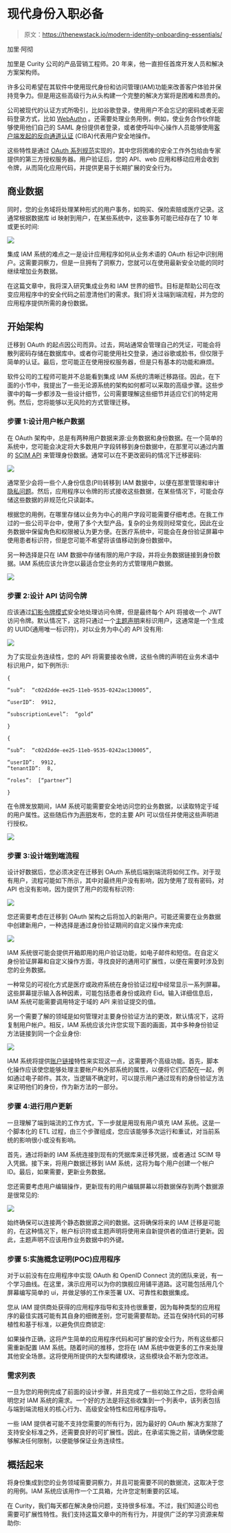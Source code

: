 # 现代身份入职必备

> 原文：<https://thenewstack.io/modern-identity-onboarding-essentials/>

加里·阿彻

加里是 Curity 公司的产品营销工程师。20 年来，他一直担任首席开发人员和解决方案架构师。

许多公司希望在其软件中使用现代身份和访问管理(IAM)功能来改善客户体验并保持竞争力。但是用这些高级行为从头构建一个完整的解决方案将是困难和昂贵的。

公司被现代的认证方式所吸引，比如谷歌登录，使用用户不会忘记的密码或者无密码登录方式，比如 [WebAuthn](https://curity.io/resources/learn/webauthn-overview/) 。还需要处理业务用例，例如，使业务合作伙伴能够使用他们自己的 SAML 身份提供者登录，或者使呼叫中心操作人员能够使用[客户端发起的反向通道认证](https://curity.io/resources/learn/ciba-flow/) (CIBA)代表用户安全地操作。

这些特性是通过 [OAuth 系列规范](https://curity.io/product/conformance/)实现的，其中您将困难的安全工作外包给由专家提供的第三方授权服务器。用户验证后，您的 API、web 应用和移动应用会收到令牌，从而简化应用代码，并提供更易于长期扩展的安全行为。

## 商业数据

同时，您的业务域将处理某种形式的用户事务，如购买、保险索赔或医疗记录。这通常根据数据库 id 映射到用户，在某些系统中，这些事务可能已经存在了 10 年或更长时间:

![](img/4f43b6ee86b4131e7f18b5c3b13d3ebc.png)

集成 IAM 系统的难点之一是设计应用程序如何从业务术语的 OAuth 标记中识别用户。这需要洞察力，但是一旦拥有了洞察力，您就可以在使用最新安全功能的同时继续增加业务数据。

在这篇文章中，我将深入研究集成业务和 IAM 世界的细节。目标是帮助公司在改变应用程序中的安全代码之前澄清他们的需求。我们将关注端到端流程，并为您的应用程序提供所需的身份数据。

## 开始架构

迁移到 OAuth 的起点因公司而异。过去，网站通常会管理自己的凭证，可能会将散列密码存储在数据库中。或者你可能使用社交登录，通过谷歌或脸书，但仅限于简单的认证。最后，您可能正在使用授权服务器，但是只有基本的功能和麻烦。

软件公司的工程师可能并不总能看到集成 IAM 系统的清晰迁移路径。因此，在下面的小节中，我提出了一些无论源系统的架构如何都可以采取的高级步骤。这些步骤中的每一步都涉及一些设计细节，公司需要理解这些细节并适应它们的特定用例。然后，您将能够以无风险的方式管理迁移。

### 步骤 1:设计用户帐户数据

在 OAuth 架构中，总是有两种用户数据来源:业务数据和身份数据。在一个简单的系统中，您可能会决定将大多数用户字段转移到身份数据中，在那里可以通过内置的 [SCIM API](https://curity.io/docs/idsvr/latest/system-admin-guide/data-sources/scim.html) 来管理身份数据。通常可以在不更改密码的情况下迁移密码:

![](img/5358bf2f5c777aa34f182f4805eb6e35.png)

通常至少会将一些个人身份信息(PII)转移到 IAM 数据中，以便在那里管理和审计[隐私问题](https://curity.io/resources/learn/privacy-and-gdpr/)。然后，应用程序以令牌的形式接收这些数据，在某些情况下，可能会存储这些数据的非规范化只读副本。

根据您的用例，在哪里存储以业务为中心的用户字段可能需要仔细考虑。在我工作过的一些公司平台中，使用了多个大型产品，复杂的业务规则经常变化，因此在业务数据中保留角色和权限被认为更方便。在医疗系统中，可能会在身份验证屏幕中使用患者标识符，但是您可能不希望将该值移动到身份数据中。

另一种选择是只在 IAM 数据中存储有限的用户字段，并将业务数据链接到身份数据。IAM 系统应该允许您以最适合您业务的方式管理用户数据。

![](img/7e0efc0caa0f815a6f4ee3f728c7633d.png)

### 步骤 2:设计 API 访问令牌

应该通过[幻影令牌模式](https://curity.io/resources/learn/phantom-token-pattern/)安全地处理访问令牌，但是最终每个 API 将接收一个 JWT 访问令牌。默认情况下，这将只通过一个[主题声明](https://datatracker.ietf.org/doc/html/rfc7519.html#section-4.1.2)来标识用户，这通常是一个生成的 UUID(通用唯一标识符)，对以业务为中心的 API 没有用:

![](img/17ef76daf11c46265ca1e95e39e0e665.png)

为了实现业务连续性，您的 API 将需要接收令牌，这些令牌的声明在业务术语中标识用户，如下例所示:

```
{

“sub”:  “c02d2dde-ee25-11eb-9535-0242ac130005”,

“userID”:  9912,

“subscriptionLevel”:  “gold”

}

{

“sub”:  “c02d2dde-ee25-11eb-9535-0242ac130005”,

“userID”:  9912,
“tenantID”:  8,

“roles”:  [“partner”]

}

```

在令牌发放期间，IAM 系统可能需要安全地访问您的业务数据，以读取特定于域的用户属性。这些随后作为[声明](https://curity.io/resources/learn/scopes-claims-tokens-and-all-the-things-in-between/)发布，您的主要 API 可以信任并使用这些声明进行授权。

![](img/04b4f61986ddbaa85cfb150966be161d.png)

### 步骤 3:设计端到端流程

设计好数据后，您必须决定在迁移到 OAuth 系统后端到端流将如何工作。对于现有用户，流程可能如下所示，其中对最终用户没有影响，因为使用了现有密码，对 API 也没有影响，因为提供了用户的现有标识符:

![](img/1b1fe37ebfe54ff63d0491734dce6d03.png)

您还需要考虑在迁移到 OAuth 架构之后将加入的新用户。可能还需要在业务数据中创建新用户，一种选择是通过身份验证期间的自定义操作来完成:

![](img/94fb9fcb106129b317d6b321a416f98a.png)

IAM 系统很可能会提供开箱即用的用户验证功能，如电子邮件和短信。在自定义身份验证屏幕和自定义操作方面，寻找良好的通用可扩展性，以便在需要时涉及到您的业务数据。

一种常见的可视化方式是医疗或政府系统在身份验证过程中经常显示一系列屏幕。这些屏幕提示输入各种因素，可能包括患者身份或政府 Eid。输入详细信息后，IAM 系统可能需要调用特定于域的 API 来验证提交的值。

另一个需要了解的领域是如何管理对主要身份验证方法的更改，默认情况下，这将复制用户帐户。相反，IAM 系统应该允许您实现下面的画面，其中多种身份验证方法链接到同一个企业身份:

![](img/d4adeaca426093461cda3847520331ae.png)

IAM 系统将提供[账户链接](https://curity.io/docs/idsvr/latest/authentication-service-admin-guide/account-linking/index.html)特性来实现这一点，这需要两个高级功能。首先，脚本化操作应该使您能够处理主要帐户和外部系统的属性，以便将它们匹配在一起，例如通过电子邮件。其次，当逻辑不确定时，可以提示用户通过现有的身份验证方法来证明他们的身份，作为新方法的一部分。

### 步骤 4:进行用户更新

一旦理解了端到端流的工作方式，下一步就是用现有用户填充 IAM 系统。这是一个脚本化的 ETL 过程，由三个步骤组成，您应该能够多次运行和重试，对当前系统的影响很小或没有影响。

首先，通过将新的 IAM 系统连接到现有的凭据库来迁移凭据，或者通过 SCIM 导入凭据。接下来，将用户数据迁移到 IAM 系统，这将为每个用户创建一个帐户 ID。最后，如果需要，更新业务数据。

您还需要考虑用户编辑操作，更新现有的用户编辑屏幕以将数据保存到两个数据源是很常见的:

![](img/b639872565a8588b5327f4f4a24931b9.png)

始终确保可以连接两个静态数据源之间的数据。这将确保将来的 IAM 迁移是可能的，在这种情况下，帐户标识符或主题声明将使用来自新提供者的值进行更新。因此，主题声明不应该用作业务数据中的外键。

### 步骤 5:实施概念证明(POC)应用程序

对于以前没有在应用程序中实现 OAuth 和 OpenID Connect 流的团队来说，有一个学习曲线。在这里，演示应用可以为你的旗舰应用铺平道路。这可能包括用几个屏幕编写简单的 ui，并做足够的工作来签署 UX、可靠性和数据集成。

您从 IAM 提供商处获得的应用程序指导和支持也很重要，因为每种类型的应用程序的最佳实践可能有其自身的细微差别，您可能需要帮助。还旨在保持代码的可移植性和基于标准，以避免供应商锁定:

如果操作正确，这将产生简单的应用程序代码和可扩展的安全行为，所有这些都只需重新配置 IAM 系统。随着时间的推移，您将在 IAM 系统中做更多的工作来处理其他安全场景。这将使用所提供的大型构建模块，这些模块会不断为您改进。

### 需求列表

一旦为您的用例完成了前面的设计步骤，并且完成了一些初始工作之后，您将会阐明您对 IAM 系统的需求。一个好的方法是将这些收集到一个列表中，该列表包括与端到端流相关的核心行为、高级安全特性和应用程序指导。

一些 IAM 提供者可能不支持您需要的所有行为，因为最好的 OAuth 解决方案除了支持安全标准之外，还需要良好的可扩展性。因此，在承诺实施之前，请确保您能够解决任何限制，以便能够保证业务连续性。

## 概括起来

将身份集成到您的业务领域需要洞察力，并且可能需要不同的数据流，这取决于您的用例。IAM 系统应该用作一个工具箱，允许您定制重要的区域。

在 Curity，我们每天都在解决身份问题，支持很多标准。不过，我们知道公司也需要可扩展性特性。我们支持这篇文章中的所有行为，并提供广泛的学习资源来帮助你:

<svg xmlns:xlink="http://www.w3.org/1999/xlink" viewBox="0 0 68 31" version="1.1"><title>Group</title> <desc>Created with Sketch.</desc></svg>